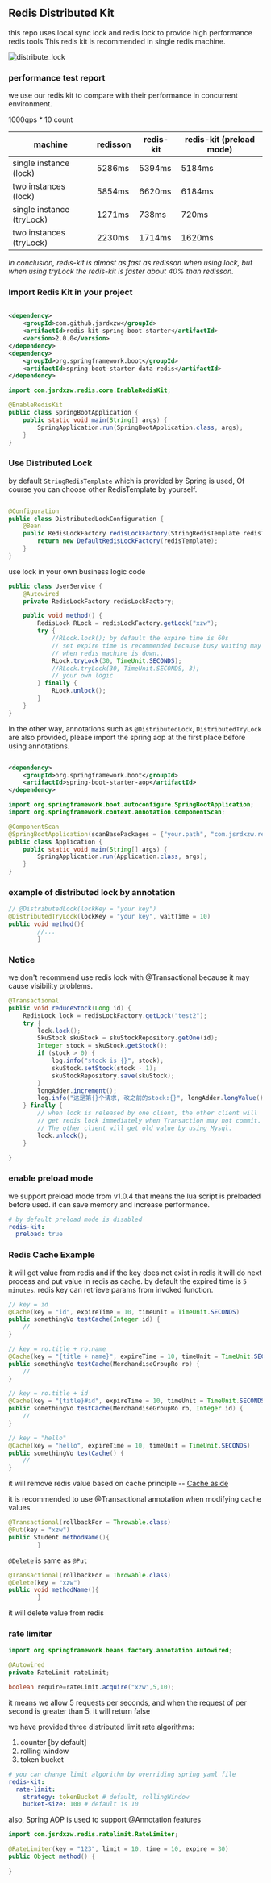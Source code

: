 ## Redis Distributed Kit

this repo uses local sync lock and redis lock to provide high performance redis tools This redis kit is recommended in
single redis machine.

![distribute_lock](images/distribute-lock.jpg)

### performance test report
we use our redis kit to compare with their performance in concurrent environment.

1000qps * 10 count

|  machine  | redisson  | redis-kit | redis-kit (preload mode)
|  ----  | ----  | ---- | ---- |
| single instance (lock)  | 5286ms | 5394ms | 5184ms  |
| two instances (lock)  | 5854ms | 6620ms | 6184ms |
| single instance (tryLock) | 1271ms | 738ms | 720ms  |
| two instances (tryLock)  | 2230ms | 1714ms | 1620ms |

*In conclusion, redis-kit is almost as fast as redisson when using lock, but
when using tryLock the redis-kit is faster about 40% than redisson.*


### Import Redis Kit in your project

```xml

<dependency>
    <groupId>com.github.jsrdxzw</groupId>
    <artifactId>redis-kit-spring-boot-starter</artifactId>
    <version>2.0.0</version>
</dependency>
<dependency>
    <groupId>org.springframework.boot</groupId>
    <artifactId>spring-boot-starter-data-redis</artifactId>
</dependency> 
```

```java
import com.jsrdxzw.redis.core.EnableRedisKit;

@EnableRedisKit
public class SpringBootApplication {
    public static void main(String[] args) {
        SpringApplication.run(SpringBootApplication.class, args);
    }
}
```

### Use Distributed Lock

by default `StringRedisTemplate` which is provided by Spring is used, Of course you can choose other RedisTemplate by
yourself.

```java

@Configuration
public class DistributedLockConfiguration {
    @Bean
    public RedisLockFactory redisLockFactory(StringRedisTemplate redisTemplate) {
        return new DefaultRedisLockFactory(redisTemplate);
    }
}
```

use lock in your own business logic code

```java
public class UserService {
    @Autowired
    private RedisLockFactory redisLockFactory;

    public void method() {
        RedisLock RLock = redisLockFactory.getLock("xzw");
        try {
            //RLock.lock(); by default the expire time is 60s
            // set expire time is recommended because busy waiting may cause deadlock
            // when redis machine is down..
            RLock.tryLock(30, TimeUnit.SECONDS);
            //RLock.tryLock(30, TimeUnit.SECONDS, 3);
            // your own logic
        } finally {
            RLock.unlock();
        }
    }
}
```

In the other way, annotations such as `@DistributedLock`, `DistributedTryLock` are also provided, please import the
spring aop at the first place before using annotations.

```xml

<dependency>
    <groupId>org.springframework.boot</groupId>
    <artifactId>spring-boot-starter-aop</artifactId>
</dependency>
```

```java
import org.springframework.boot.autoconfigure.SpringBootApplication;
import org.springframework.context.annotation.ComponentScan;

@ComponentScan
@SpringBootApplication(scanBasePackages = {"your.path", "com.jsrdxzw.redis"})
public class Application {
    public static void main(String[] args) {
        SpringApplication.run(Application.class, args);
    }
}
```

### example of distributed lock by annotation

```java
// @DistributedLock(lockKey = "your key")
@DistributedTryLock(lockKey = "your key", waitTime = 10)
public void method(){
        //...
        }
```

### Notice
we don't recommend use redis lock with @Transactional because it may cause visibility problems.
```java
@Transactional
public void reduceStock(Long id) {
    RedisLock lock = redisLockFactory.getLock("test2");
    try {
        lock.lock();
        SkuStock skuStock = skuStockRepository.getOne(id);
        Integer stock = skuStock.getStock();
        if (stock > 0) {
            log.info("stock is {}", stock);
            skuStock.setStock(stock - 1);
            skuStockRepository.save(skuStock);
        }
        longAdder.increment();
        log.info("这是第{}个请求, 改之前的stock:{}", longAdder.longValue(), stock);
    } finally {
        // when lock is released by one client, the other client will
        // get redis lock immediately when Transaction may not commit.
        // The other client will get old value by using Mysql.
        lock.unlock();
    }

}
```

### enable preload mode

we support preload mode from v1.0.4 that means the lua script is preloaded before used. it can save memory and increase
performance.

```yaml
# by default preload mode is disabled 
redis-kit:
  preload: true
```

### Redis Cache Example

it will get value from redis and if the key does not exist in redis it will do next process and put value in redis as
cache. by default the expired time is `5 minutes`.
redis key can retrieve params from invoked function.

```java
// key = id
@Cache(key = "id", expireTime = 10, timeUnit = TimeUnit.SECONDS)
public somethingVo testCache(Integer id) {
    //
}

// key = ro.title + ro.name
@Cache(key = "{title + name}", expireTime = 10, timeUnit = TimeUnit.SECONDS)
public somethingVo testCache(MerchandiseGroupRo ro) {
    //
}

// key = ro.title + id
@Cache(key = "{title}#id", expireTime = 10, timeUnit = TimeUnit.SECONDS)
public somethingVo testCache(MerchandiseGroupRo ro, Integer id) {
    //
}

// key = "hello"
@Cache(key = "hello", expireTime = 10, timeUnit = TimeUnit.SECONDS)
public somethingVo testCache() {
    //
}
```

it will remove redis value based on cache principle
-- [Cache aside](https://www.usenix.org/system/files/conference/nsdi13/nsdi13-final170_update.pdf)

it is recommended to use @Transactional annotation when modifying cache values

```java
@Transactional(rollbackFor = Throwable.class)
@Put(key = "xzw")
public Student methodName(){
        }
```

`@Delete` is same as `@Put`

```java
@Transactional(rollbackFor = Throwable.class)
@Delete(key = "xzw")
public void methodName(){
        }
```

it will delete value from redis

### rate limiter

```java
import org.springframework.beans.factory.annotation.Autowired;

@Autowired
private RateLimit rateLimit;

boolean require=rateLimit.acquire("xzw",5,10);
```

it means we allow 5 requests per seconds, and when the request of per second is greater than 5, it will return false

we have provided three distributed limit rate algorithms:
1. counter [by default]
2. rolling window
3. token bucket

```yaml
# you can change limit algorithm by overriding spring yaml file
redis-kit:
  rate-limit: 
    strategy: tokenBucket # default, rollingWindow
    bucket-size: 100 # default is 10
```

also, Spring AOP is used to support @Annotation features

```java
import com.jsrdxzw.redis.ratelimit.RateLimiter;

@RateLimiter(key = "123", limit = 10, time = 10, expire = 30)
public Object method() {
    
}
```